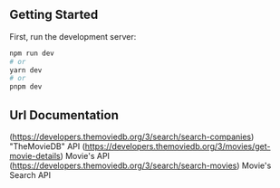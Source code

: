 ## Getting Started

First, run the development server:

```bash
npm run dev
# or
yarn dev
# or
pnpm dev

```
## Url Documentation

(https://developers.themoviedb.org/3/search/search-companies) "TheMovieDB" API
(https://developers.themoviedb.org/3/movies/get-movie-details) Movie's API
(https://developers.themoviedb.org/3/search/search-movies) Movie's Search API